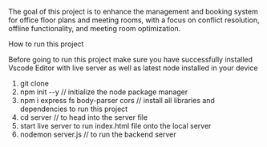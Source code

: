 The goal of this project is to enhance the management and booking system for office floor plans and meeting rooms, 
with a focus on conflict resolution, offline functionality, and meeting room optimization.

How to run this project

Before going to run this project make sure you have successfully installed Vscode Editor with live server as well as latest node installed in your device

1. git clone
2. npm init --y // initialize the node package manager
3. npm i express fs body-parser cors // install all libraries and dependencies to run this project
4. cd server  //  to head into the server file
5. start live server to run index.html file onto the local server
6. nodemon server.js  // to run the backend server
 
